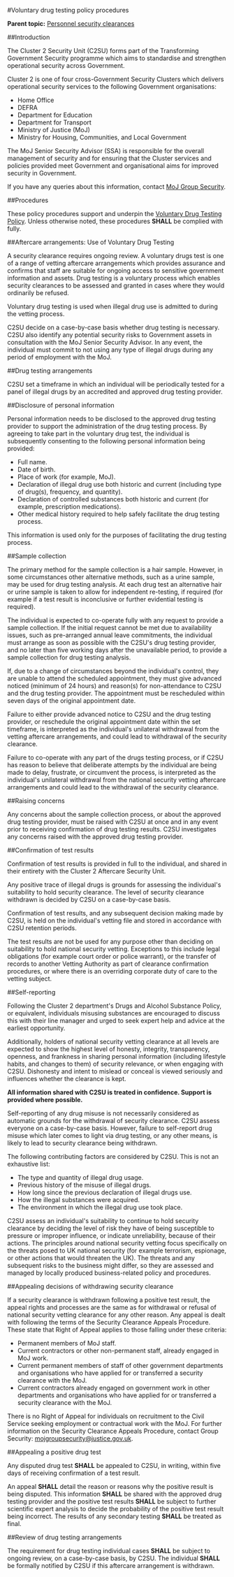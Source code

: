 #Voluntary drug testing policy procedures

**Parent topic:** [Personnel security clearances](https://security-guidance.service.justice.gov.uk/personnel-security-clearances/)

##Introduction

The Cluster 2 Security Unit (C2SU) forms part of the Transforming Government Security programme which aims to standardise and strengthen operational security across Government.

Cluster 2 is one of four cross-Government Security Clusters which delivers operational security services to the following Government organisations:

* Home Office
* DEFRA
* Department for Education
* Department for Transport
* Ministry of Justice (MoJ)
* Ministry for Housing, Communities, and Local Government

The MoJ Senior Security Advisor (SSA) is responsible for the overall management of security and for ensuring that the Cluster services and policies provided meet Government and organisational aims for improved security in Government.

If you have any queries about this information, contact [MoJ Group Security](mailto:mojgroupsecurity@justice.gov.uk).

##Procedures

These policy procedures support and underpin the [Voluntary Drug Testing Policy](https://security-guidance.service.justice.gov.uk/voluntary-drug-testing-policy/). Unless otherwise noted, these procedures **SHALL** be complied with fully.

##Aftercare arrangements: Use of Voluntary Drug Testing

A security clearance requires ongoing review. A voluntary drugs test is one of a range of vetting aftercare arrangements which provides assurance and confirms that staff are suitable for ongoing access to sensitive government information and assets. Drug testing is a voluntary process which enables security clearances to be assessed and granted in cases where they would ordinarily be refused.

Voluntary drug testing is used when illegal drug use is admitted to during the vetting process.

C2SU decide on a case-by-case basis whether drug testing is necessary. C2SU also identify any potential security risks to Government assets in consultation with the MoJ Senior Security Advisor. In any event, the individual must commit to not using any type of illegal drugs during any period of employment with the MoJ.

##Drug testing arrangements

C2SU set a timeframe in which an individual will be periodically tested for a panel of illegal drugs by an accredited and approved drug testing provider.

##Disclosure of personal information

Personal information needs to be disclosed to the approved drug testing provider to support the administration of the drug testing process. By agreeing to take part in the voluntary drug test, the individual is subsequently consenting to the following personal information being provided:

* Full name.
* Date of birth.
* Place of work (for example, MoJ).
* Declaration of illegal drug use both historic and current (including type of drug(s), frequency, and quantity).
* Declaration of controlled substances both historic and current (for example, prescription medications).
* Other medical history required to help safely facilitate the drug testing process.

This information is used only for the purposes of facilitating the drug testing process.

##Sample collection

The primary method for the sample collection is a hair sample. However, in some circumstances other alternative methods, such as a urine sample, may be used for drug testing analysis. At each drug test an alternative hair or urine sample is taken to allow for independent re-testing, if required (for example if a test result is inconclusive or further evidential testing is required).

The individual is expected to co-operate fully with any request to provide a sample collection. If the initial request cannot be met due to availability issues, such as pre-arranged annual leave commitments, the individual must arrange as soon as possible with the C2SU's drug testing provider, and no later than five working days after the unavailable period, to provide a sample collection for drug testing analysis.

If, due to a change of circumstances beyond the individual's control, they are unable to attend the scheduled appointment, they must give advanced noticed (minimum of 24 hours) and reason(s) for non-attendance to C2SU and the drug testing provider. The appointment must be rescheduled within seven days of the original appointment date.

Failure to either provide advanced notice to C2SU and the drug testing provider, or reschedule the original appointment date within the set timeframe, is interpreted as the individual's unilateral withdrawal from the vetting aftercare arrangements, and could lead to withdrawal of the security clearance.

Failure to co-operate with any part of the drugs testing process, or if C2SU has reason to believe that deliberate attempts by the individual are being made to delay, frustrate, or circumvent the process, is interpreted as the individual's unilateral withdrawal from the national security vetting aftercare arrangements and could lead to the withdrawal of the security clearance.

##Raising concerns

Any concerns about the sample collection process, or about the approved drug testing provider, must be raised with C2SU at once and in any event prior to receiving confirmation of drug testing results. C2SU investigates any concerns raised with the approved drug testing provider.

##Confirmation of test results

Confirmation of test results is provided in full to the individual, and shared in their entirety with the Cluster 2 Aftercare Security Unit.

Any positive trace of illegal drugs is grounds for assessing the individual's suitability to hold security clearance. The level of security clearance withdrawn is decided by C2SU on a case-by-case basis.

Confirmation of test results, and any subsequent decision making made by C2SU, is held on the individual's vetting file and stored in accordance with C2SU retention periods.

The test results are not be used for any purpose other than deciding on suitability to hold national security vetting. Exceptions to this include legal obligations (for example court order or police warrant), or the transfer of records to another Vetting Authority as part of clearance confirmation procedures, or where there is an overriding corporate duty of care to the vetting subject.

##Self-reporting

Following the Cluster 2 department's Drugs and Alcohol Substance Policy, or equivalent, individuals misusing substances are encouraged to discuss this with their line manager and urged to seek expert help and advice at the earliest opportunity.

Additionally, holders of national security vetting clearance at all levels are expected to show the highest level of honesty, integrity, transparency, openness, and frankness in sharing personal information (including lifestyle habits, and changes to them) of security relevance, or when engaging with C2SU. Dishonesty and intent to mislead or conceal is viewed seriously and influences whether the clearance is kept.

**All information shared with C2SU is treated in confidence. Support is provided where possible.**

Self-reporting of any drug misuse is not necessarily considered as automatic grounds for the withdrawal of security clearance. C2SU assess everyone on a case-by-case basis. However, failure to self-report drug misuse which later comes to light via drug testing, or any other means, is likely to lead to security clearance being withdrawn.

The following contributing factors are considered by C2SU. This is not an exhaustive list:

* The type and quantity of illegal drug usage.
* Previous history of the misuse of illegal drugs.
* How long since the previous declaration of illegal drugs use.
* How the illegal substances were acquired.
* The environment in which the illegal drug use took place.

C2SU assess an individual's suitability to continue to hold security clearance by deciding the level of risk they have of being susceptible to pressure or improper influence, or indicate unreliability, because of their actions. The principles around national security vetting focus specifically on the threats posed to UK national security (for example terrorism, espionage, or other actions that would threaten the UK). The threats and any subsequent risks to the business might differ, so they are assessed and managed by locally produced business-related policy and procedures.

##Appealing decisions of withdrawing security clearance

If a security clearance is withdrawn following a positive test result, the appeal rights and processes are the same as for withdrawal or refusal of national security vetting clearance for any other reason. Any appeal is dealt with following the terms of the Security Clearance Appeals Procedure. These state that Right of Appeal applies to those falling under these criteria:

* Permanent members of MoJ staff.
* Current contractors or other non-permanent staff, already engaged in MoJ work.
* Current permanent members of staff of other government departments and organisations who have applied for or transferred a security clearance with the MoJ.
* Current contractors already engaged on government work in other departments and organisations who have applied for or transferred a security clearance with the MoJ.

There is no Right of Appeal for individuals on recruitment to the Civil Service seeking employment or contractual work with the MoJ. For further information on the Security Clearance Appeals Procedure, contact Group Security: [mojgroupsecurity@justice.gov.uk](mailto:mojgroupsecurity@justice.gov.uk).

##Appealing a positive drug test

Any disputed drug test **SHALL** be appealed to C2SU, in writing, within five days of receiving confirmation of a test result.

An appeal **SHALL** detail the reason or reasons why the positive result is being disputed. This information **SHALL** be shared with the approved drug testing provider and the positive test results **SHALL** be subject to further scientific expert analysis to decide the probability of the positive test result being incorrect. The results of any secondary testing **SHALL** be treated as final.

##Review of drug testing arrangements

The requirement for drug testing individual cases **SHALL** be subject to ongoing review, on a case-by-case basis, by C2SU. The individual **SHALL** be formally notified by C2SU if this aftercare arrangement is withdrawn.

